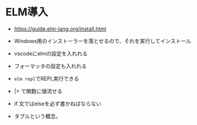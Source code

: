 # ELM導入
* https://guide.elm-lang.org/install.html
* Windows用のインストーラーを落とせるので、それを実行してインストール
* vscodeにelmの設定を入れれる
* フォーマッタの設定も入れれる
* `elm repl`でREPL実行できる

* |> で関数に値流せる
* if 文ではelseを必ず書かねばならない
* タプルという概念。
